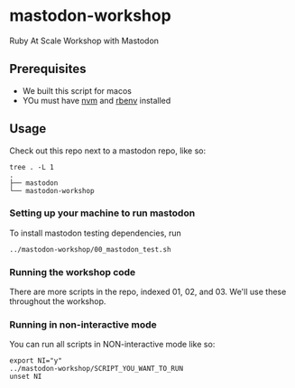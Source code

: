# mastodon-workshop
Ruby At Scale Workshop with Mastodon

## Prerequisites

* We built this script for macos
* YOu must have [nvm](https://github.com/nvm-sh/nvm#install--update-script) and [rbenv](https://github.com/rbenv/rbenv#installation) installed

## Usage

Check out this repo next to a mastodon repo, like so:

```
tree . -L 1
.
├── mastodon
└── mastodon-workshop
```

### Setting up your machine to run mastodon

To install mastodon testing dependencies, run 

```
../mastodon-workshop/00_mastodon_test.sh
```

### Running the workshop code

There are more scripts in the repo, indexed 01, 02, and 03. We'll use these throughout the workshop.

### Running in non-interactive mode

You can run all scripts in NON-interactive mode like so:

```
export NI="y"
../mastodon-workshop/SCRIPT_YOU_WANT_TO_RUN
unset NI
```
